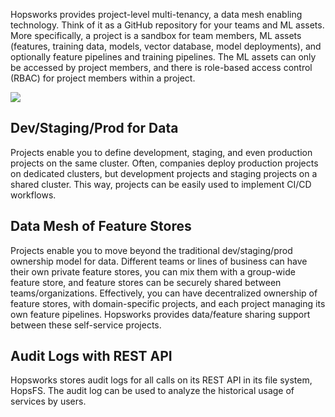 Hopsworks provides project-level multi-tenancy, a data mesh enabling technology. Think of it as a GitHub repository for your teams and ML assets. More specifically, a project is a sandbox for team members, ML assets (features, training data, models, vector database, model deployments), and optionally feature pipelines and training pipelines. The ML assets can only be accessed by project members, and there is role-based access control (RBAC) for project members within a project.

<img src="../../../assets/images/concepts/projects/projects-simple.svg">

## Dev/Staging/Prod for Data 
Projects enable you to define development, staging, and even production projects on the same cluster. Often, companies deploy production projects on dedicated clusters, but development projects and staging projects on a shared cluster. This way, projects can be easily used to implement CI/CD workflows.


## Data Mesh of Feature Stores
Projects enable you to move beyond the traditional dev/staging/prod ownership model for data. Different teams or lines of business can have their own private feature stores, you can mix them with a group-wide feature store, and feature stores can be securely shared between teams/organizations. Effectively, you can have decentralized ownership of feature stores, with domain-specific projects, and each project managing its own feature pipelines. Hopsworks provides data/feature sharing support between these self-service projects. 


## Audit Logs with REST API
Hopsworks stores audit logs for all calls on its REST API in its file system, HopsFS. The audit log can be used to analyze the historical usage of services by users.


